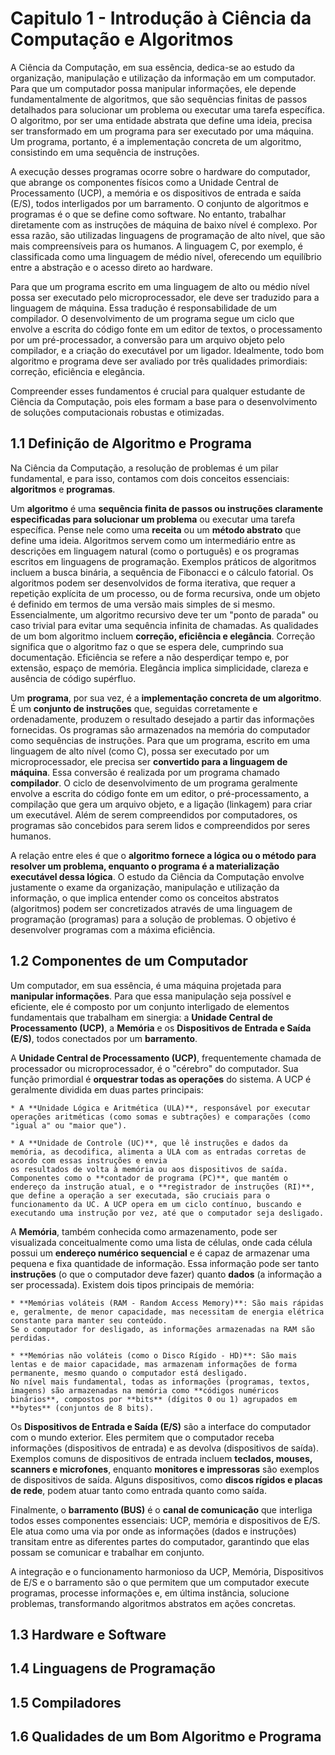 # Capitulo 1 - Introdução à Ciência da Computação e Algoritmos

A Ciência da Computação, em sua essência, dedica-se ao estudo da organização, manipulação e utilização da informação em um computador. 
Para que um computador possa manipular informações, ele depende fundamentalmente de algoritmos, que são sequências finitas de passos detalhados 
para solucionar um problema ou executar uma tarefa específica. O algoritmo, por ser uma entidade abstrata que define uma ideia, precisa ser transformado 
em um programa para ser executado por uma máquina. Um programa, portanto, é a implementação concreta de um algoritmo, consistindo em uma sequência de instruções.

A execução desses programas ocorre sobre o hardware do computador, que abrange os componentes físicos como a Unidade Central de Processamento (UCP), a memória e os 
dispositivos de entrada e saída (E/S), todos interligados por um barramento. O conjunto de algoritmos e programas é o que se define como software. 
No entanto, trabalhar diretamente com as instruções de máquina de baixo nível é complexo. Por essa razão, são utilizadas linguagens de programação de alto nível, 
que são mais compreensíveis para os humanos. A linguagem C, por exemplo, é classificada como uma linguagem de médio nível, oferecendo um equilíbrio entre a abstração e o acesso direto ao hardware.

Para que um programa escrito em uma linguagem de alto ou médio nível possa ser executado pelo microprocessador, ele deve ser traduzido para a linguagem de máquina. 
Essa tradução é responsabilidade de um compilador. O desenvolvimento de um programa segue um ciclo que envolve a escrita do código fonte em um editor de textos, 
o processamento por um pré-processador, a conversão para um arquivo objeto pelo compilador, e a criação do executável por um ligador. Idealmente, todo bom algoritmo e 
programa deve ser avaliado por três qualidades primordiais: correção, eficiência e elegância.

Compreender esses fundamentos é crucial para qualquer estudante de Ciência da Computação, pois eles formam a base para o desenvolvimento de soluções computacionais robustas e otimizadas.

## 1.1 Definição de Algoritmo e Programa

Na Ciência da Computação, a resolução de problemas é um pilar fundamental, e para isso, contamos com dois conceitos essenciais: **algoritmos** e **programas**.

Um **algoritmo** é uma **sequência finita de passos ou instruções claramente especificadas para solucionar um problema** ou executar uma tarefa específica. 
Pense nele como uma **receita** ou um **método abstrato** que define uma ideia. Algoritmos servem como um intermediário entre as descrições em linguagem natural (como o português) 
e os programas escritos em linguagens de programação. Exemplos práticos de algoritmos incluem a busca binária, a sequência de Fibonacci e o cálculo fatorial. Os algoritmos podem ser 
desenvolvidos de forma iterativa, que requer a repetição explícita de um processo, ou de forma recursiva, onde um objeto é definido em termos de uma versão mais simples de si mesmo. 
Essencialmente, um algoritmo recursivo deve ter um "ponto de parada" ou caso trivial para evitar uma sequência infinita de chamadas. As qualidades de um bom algoritmo 
incluem **correção, eficiência e elegância**. Correção significa que o algoritmo faz o que se espera dele, cumprindo sua documentação. Eficiência se refere a não desperdiçar 
tempo e, por extensão, espaço de memória. Elegância implica simplicidade, clareza e ausência de código supérfluo.

Um **programa**, por sua vez, é a **implementação concreta de um algoritmo**. É um **conjunto de instruções** que, seguidas corretamente e ordenadamente, produzem o resultado desejado 
a partir das informações fornecidas. Os programas são armazenados na memória do computador como sequências de instruções. Para que um programa, escrito em uma linguagem de alto nível (como C), 
possa ser executado por um microprocessador, ele precisa ser **convertido para a linguagem de máquina**. Essa conversão é realizada por um programa chamado **compilador**. 
O ciclo de desenvolvimento de um programa geralmente envolve a escrita do código fonte em um editor, o pré-processamento, a compilação que gera um arquivo objeto, e a ligação (linkagem) 
para criar um executável. Além de serem compreendidos por computadores, os programas são concebidos para serem lidos e compreendidos por seres humanos.

A relação entre eles é que o **algoritmo fornece a lógica ou o método para resolver um problema, enquanto o programa é a materialização executável dessa lógica**. 
O estudo da Ciência da Computação envolve justamente o exame da organização, manipulação e utilização da informação, o que implica entender como os conceitos abstratos (algoritmos) 
podem ser concretizados através de uma linguagem de programação (programas) para a solução de problemas. O objetivo é desenvolver programas com a máxima eficiência.

## 1.2 Componentes de um Computador

Um computador, em sua essência, é uma máquina projetada para **manipular informações**. Para que essa manipulação seja possível e eficiente, ele é composto por um conjunto interligado de 
elementos fundamentais que trabalham em sinergia: a **Unidade Central de Processamento (UCP)**, a **Memória** e os **Dispositivos de Entrada e Saída (E/S)**, todos conectados por um **barramento**.

A **Unidade Central de Processamento (UCP)**, frequentemente chamada de processador ou microprocessador, é o "cérebro" do computador. Sua função primordial é **orquestrar todas as operações** 
do sistema. A UCP é geralmente dividida em duas partes principais:

	* A **Unidade Lógica e Aritmética (ULA)**, responsável por executar operações aritméticas (como somas e subtrações) e comparações (como "igual a" ou "maior que").
	
	* A **Unidade de Controle (UC)**, que lê instruções e dados da memória, as decodifica, alimenta a ULA com as entradas corretas de acordo com essas instruções e envia 
	os resultados de volta à memória ou aos dispositivos de saída. Componentes como o **contador de programa (PC)**, que mantém o endereço da instrução atual, e o **registrador de instruções (RI)**, 
	que define a operação a ser executada, são cruciais para o funcionamento da UC. A UCP opera em um ciclo contínuo, buscando e executando uma instrução por vez, até que o computador seja desligado.

A **Memória**, também conhecida como armazenamento, pode ser visualizada conceitualmente como uma lista de células, onde cada célula possui um **endereço numérico sequencial** e é capaz de armazenar 
uma pequena e fixa quantidade de informação. Essa informação pode ser tanto **instruções** (o que o computador deve fazer) quanto **dados** (a informação a ser processada). 
Existem dois tipos principais de memória:

	* **Memórias voláteis (RAM - Random Access Memory)**: São mais rápidas e, geralmente, de menor capacidade, mas necessitam de energia elétrica constante para manter seu conteúdo. 
	Se o computador for desligado, as informações armazenadas na RAM são perdidas.

	* **Memórias não voláteis (como o Disco Rígido - HD)**: São mais lentas e de maior capacidade, mas armazenam informações de forma permanente, mesmo quando o computador está desligado. 
	No nível mais fundamental, todas as informações (programas, textos, imagens) são armazenadas na memória como **códigos numéricos binários**, compostos por **bits** (dígitos 0 ou 1) agrupados em **bytes** (conjuntos de 8 bits).

Os **Dispositivos de Entrada e Saída (E/S)** são a interface do computador com o mundo exterior. Eles permitem que o computador receba informações (dispositivos de entrada) e as devolva 
(dispositivos de saída). Exemplos comuns de dispositivos de entrada incluem **teclados, mouses, scanners e microfones**, enquanto **monitores e impressoras** são exemplos de dispositivos de saída. 
Alguns dispositivos, como **discos rígidos e placas de rede**, podem atuar tanto como entrada quanto como saída.

Finalmente, o **barramento (BUS)** é o **canal de comunicação** que interliga todos esses componentes essenciais: UCP, memória e dispositivos de E/S. 
Ele atua como uma via por onde as informações (dados e instruções) transitam entre as diferentes partes do computador, garantindo que elas possam se comunicar e trabalhar em conjunto.

A integração e o funcionamento harmonioso da UCP, Memória, Dispositivos de E/S e o barramento são o que permitem que um computador execute programas, processe informações e, 
em última instância, solucione problemas, transformando algoritmos abstratos em ações concretas.

## 1.3 Hardware e Software

## 1.4 Linguagens de Programação

## 1.5 Compiladores

## 1.6 Qualidades de um Bom Algoritmo e Programa

